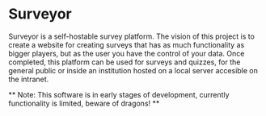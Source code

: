 # Surveyor

Surveyor is a self-hostable survey platform. The vision of this project is to create a website for creating surveys that has as much functionality as bigger players, but as the user you have the control of your data. Once completed, this platform can be used for surveys and quizzes, for the general public or inside an institution hosted on a local server accesible on the intranet.

** Note: This software is in early stages of development, currently functionality is limited, beware of dragons! **
